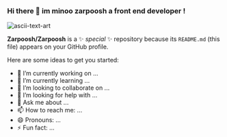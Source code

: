 ### Hi there 👋 im minoo zarpoosh a front end developer !
![ascii-text-art](https://github.com/Zarpoosh/Zarpoosh/assets/122268379/e14bcc2b-a1af-4df3-8fd8-86ce5ce6a2f8)



**Zarpoosh/Zarpoosh** is a ✨ _special_ ✨ repository because its `README.md` (this file) appears on your GitHub profile.

Here are some ideas to get you started:

- 🔭 I’m currently working on ...
- 🌱 I’m currently learning ...
- 👯 I’m looking to collaborate on ...
- 🤔 I’m looking for help with ...
- 💬 Ask me about ...
- 📫 How to reach me: ...
- 😄 Pronouns: ...
- ⚡ Fun fact: ...

